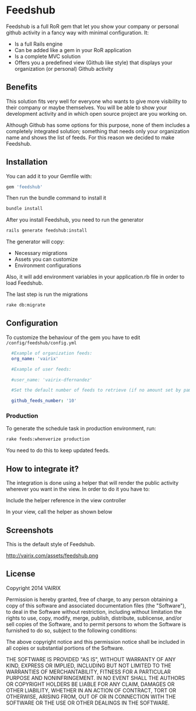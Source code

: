 # Feedshub

Feedshub is a full RoR gem that let you show your company or personal github activity in a fancy way with minimal configuration. It:

* Is a full Rails engine
* Can be added like a gem in your RoR application
* Is a complete MVC solution
* Offers you a predefined view (Github like style) that displays your organization (or personal) Github activity

## Benefits

This solution fits very well for everyone who wants to give more visibility to their company or maybe themselves. You will be able to show your development activity and in which open source project are you working on.

Although Github has some options for this purpose, none of them includes a completely integrated solution; something that needs only your organization name and shows the list of feeds. For this reason we decided to make Feedshub.

## Installation

You can add it to your Gemfile with:

```ruby
gem 'feedshub'
```

Then run the bundle command to install it

```bash
bundle install
```

After you install Feedshub, you need to run the generator

```bash
rails generate feedshub:install
```

The generator will copy:

* Necessary migrations
* Assets you can customize
* Environment configurations

Also, it will add environment variables in your application.rb file in order to load Feedshub.

The last step is run the migrations

```bash
rake db:migrate
```

## Configuration

To customize the behaviour of the gem you have to edit ```/config/feedshub/config.yml```
```yaml
  #Example of organization feeds:
  org_name: 'vairix'

  #Example of user feeds:

  #user_name: 'vairix-dfernandez'

  #Set the default number of feeds to retrieve (if no amount set by pameter)

  github_feeds_number: '10'
```
### Production

To generate the schedule task in production environment, run:

```bash
rake feeds:whenverize production
```

You need to do this to keep updated feeds.

## How to integrate it?

The integration is done using a helper that will render the public activity wherever you want in the view.
In order to do it you have to:

Include the helper reference in the view controller

In your view, call the helper as shown below

## Screenshots

This is the default style of Feedshub.

http://vairix.com/assets/feedshub.png

## License

Copyright 2014 VAIRIX

Permission is hereby granted, free of charge, to any person obtaining
a copy of this software and associated documentation files (the
"Software"), to deal in the Software without restriction, including
without limitation the rights to use, copy, modify, merge, publish,
distribute, sublicense, and/or sell copies of the Software, and to
permit persons to whom the Software is furnished to do so, subject to
the following conditions:

The above copyright notice and this permission notice shall be
included in all copies or substantial portions of the Software.

THE SOFTWARE IS PROVIDED "AS IS", WITHOUT WARRANTY OF ANY KIND,
EXPRESS OR IMPLIED, INCLUDING BUT NOT LIMITED TO THE WARRANTIES OF
MERCHANTABILITY, FITNESS FOR A PARTICULAR PURPOSE AND
NONINFRINGEMENT. IN NO EVENT SHALL THE AUTHORS OR COPYRIGHT HOLDERS BE
LIABLE FOR ANY CLAIM, DAMAGES OR OTHER LIABILITY, WHETHER IN AN ACTION
OF CONTRACT, TORT OR OTHERWISE, ARISING FROM, OUT OF OR IN CONNECTION
WITH THE SOFTWARE OR THE USE OR OTHER DEALINGS IN THE SOFTWARE.
